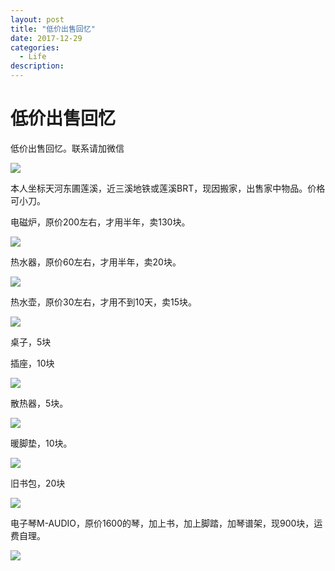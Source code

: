 ```yaml
---
layout: post
title: "低价出售回忆"
date: 2017-12-29
categories:
  - Life
description: 
---
```




# 低价出售回忆

低价出售回忆。联系请加微信

<img src="/images/posts/sale/1.png">

本人坐标天河东圃莲溪，近三溪地铁或莲溪BRT，现因搬家，出售家中物品。价格可小刀。



电磁炉，原价200左右，才用半年，卖130块。

<img src="/images/posts/sale/2.jpg">


热水器，原价60左右，才用半年，卖20块。

<img src="/images/posts/sale/3.jpg">

热水壶，原价30左右，才用不到10天，卖15块。

<img src="/images/posts/sale/4.jpg">

桌子，5块

插座，10块

<img src="/images/posts/sale/5.jpg">

散热器，5块。

<img src="/images/posts/sale/6.jpg">

暖脚垫，10块。

<img src="/images/posts/sale/7.jpg">



旧书包，20块

<img src="/images/posts/sale/8.jpg">



电子琴M-AUDIO，原价1600的琴，加上书，加上脚踏，加琴谱架，现900块，运费自理。

<img src="/images/posts/sale/9.jpg">

